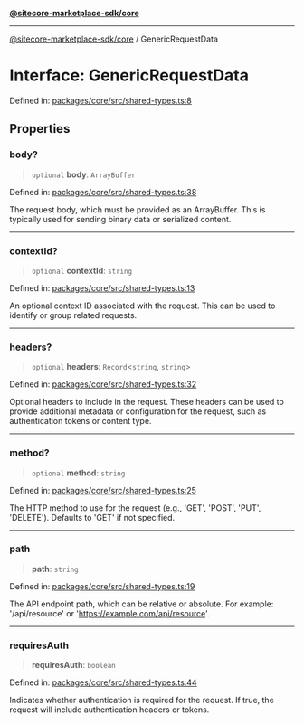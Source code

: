 [**@sitecore-marketplace-sdk/core**](../README.md)

***

[@sitecore-marketplace-sdk/core](../README.md) / GenericRequestData

# Interface: GenericRequestData

Defined in: [packages/core/src/shared-types.ts:8](https://github.com/Sitecore/sitecore-marketplace-sdk/blob/c654677445b16d8ca23b9ea08164f907627519f1/packages/core/src/shared-types.ts#L8)

## Properties

### body?

> `optional` **body**: `ArrayBuffer`

Defined in: [packages/core/src/shared-types.ts:38](https://github.com/Sitecore/sitecore-marketplace-sdk/blob/c654677445b16d8ca23b9ea08164f907627519f1/packages/core/src/shared-types.ts#L38)

The request body, which must be provided as an ArrayBuffer.
This is typically used for sending binary data or serialized content.

***

### contextId?

> `optional` **contextId**: `string`

Defined in: [packages/core/src/shared-types.ts:13](https://github.com/Sitecore/sitecore-marketplace-sdk/blob/c654677445b16d8ca23b9ea08164f907627519f1/packages/core/src/shared-types.ts#L13)

An optional context ID associated with the request.
This can be used to identify or group related requests.

***

### headers?

> `optional` **headers**: `Record`\<`string`, `string`\>

Defined in: [packages/core/src/shared-types.ts:32](https://github.com/Sitecore/sitecore-marketplace-sdk/blob/c654677445b16d8ca23b9ea08164f907627519f1/packages/core/src/shared-types.ts#L32)

Optional headers to include in the request.
These headers can be used to provide additional metadata or configuration
for the request, such as authentication tokens or content type.

***

### method?

> `optional` **method**: `string`

Defined in: [packages/core/src/shared-types.ts:25](https://github.com/Sitecore/sitecore-marketplace-sdk/blob/c654677445b16d8ca23b9ea08164f907627519f1/packages/core/src/shared-types.ts#L25)

The HTTP method to use for the request (e.g., 'GET', 'POST', 'PUT', 'DELETE').
Defaults to 'GET' if not specified.

***

### path

> **path**: `string`

Defined in: [packages/core/src/shared-types.ts:19](https://github.com/Sitecore/sitecore-marketplace-sdk/blob/c654677445b16d8ca23b9ea08164f907627519f1/packages/core/src/shared-types.ts#L19)

The API endpoint path, which can be relative or absolute.
For example: '/api/resource' or 'https://example.com/api/resource'.

***

### requiresAuth

> **requiresAuth**: `boolean`

Defined in: [packages/core/src/shared-types.ts:44](https://github.com/Sitecore/sitecore-marketplace-sdk/blob/c654677445b16d8ca23b9ea08164f907627519f1/packages/core/src/shared-types.ts#L44)

Indicates whether authentication is required for the request.
If true, the request will include authentication headers or tokens.
